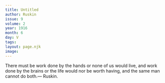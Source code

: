 ```yaml
---
title: Untitled
author: Ruskin
issue: 9
volume: 2
year: 1916
month: 6
day: V
tags:
layout: page.njk
image:
---
```

There must be work done by the hands or none of us would live, and work done by the brains or the life would nor be worth having, and the same man cannot do both.— Ruskin.

